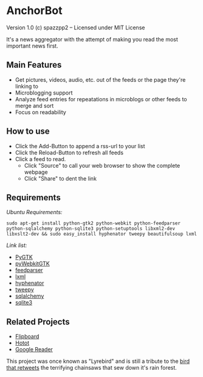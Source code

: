 AnchorBot
=========

Version 1.0
(c) spazzpp2 – Licensed under MIT License

It's a news aggregator with the attempt of making you read the most important news first.

Main Features
-------------

* Get pictures, videos, audio, etc. out of the feeds or the page they're linking to
* Microblogging support
* Analyze feed entries for repeatations in microblogs or other feeds to merge and sort
* Focus on readability

How to use
----------
* Click the Add-Button to append a rss-url to your list
* Click the Reload-Button to refresh all feeds
* Click a feed to read.
  * Click "Source" to call your web browser to show the complete webpage
  * Click "Share" to dent the link

Requirements
------------
*Ubuntu Requirements:*

    sudo apt-get install python-gtk2 python-webkit python-feedparser python-sqlalchemy python-sqlite3 python-setuptools libxml2-dev libxslt2-dev && sudo easy_install hyphenator tweepy beautifulsoup lxml

*Link list:*

* [PyGTK](http://pygtk.org/)
* [pyWebkitGTK](https://code.google.com/p/pywebkitgtk/)
* [feedparser](http://feedparser.org/)
* [lxml](http://lxml.de)
* [hyphenator](https://code.google.com/p/python-hyphenator/)
* [tweepy](http://joshthecoder.github.com/tweepy/)
* [sqlalchemy](http://sqlalchemy.org)
* [sqlite3](http://pysqlite.org)

Related Projects
----------------
* [Flipboard](http://flipboard.com/)
* [Hotot](https://code.google.com/p/hotot)
* [Google Reader](http://reader.google.com/)

This project was once known as "Lyrebird" and is still a tribute to the [bird that retweets](http://youtu.be/7XiQDgNUEMw) the terrifying chainsaws that sew down it's rain forest.
